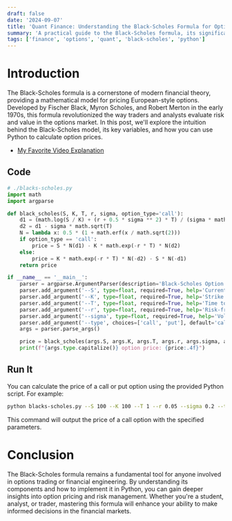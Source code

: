 ```yaml
---
draft: false
date: '2024-09-07'
title: 'Quant Finance: Understanding the Black-Scholes Formula for Option Pricing'
summary: 'A practical guide to the Black-Scholes formula, its significance in finance, and how to calculate option prices using Python.'
tags: ['finance', 'options', 'quant', 'black-scholes', 'python']
---
```


# Introduction

The Black-Scholes formula is a cornerstone of modern financial theory, providing a mathematical model for pricing European-style options. Developed by Fischer Black, Myron Scholes, and Robert Merton in the early 1970s, this formula revolutionized the way traders and analysts evaluate risk and value in the options market. In this post, we'll explore the intuition behind the Black-Scholes model, its key variables, and how you can use Python to calculate option prices.

- [My Favorite Video Explanation](https://www.youtube.com/watch?v=EEM2YBzH-2U&t=592s)

## Code

```py
# ./blacks-scholes.py
import math
import argparse

def black_scholes(S, K, T, r, sigma, option_type='call'):
    d1 = (math.log(S / K) + (r + 0.5 * sigma ** 2) * T) / (sigma * math.sqrt(T))
    d2 = d1 - sigma * math.sqrt(T)
    N = lambda x: 0.5 * (1 + math.erf(x / math.sqrt(2)))
    if option_type == 'call':
        price = S * N(d1) - K * math.exp(-r * T) * N(d2)
    else:
        price = K * math.exp(-r * T) * N(-d2) - S * N(-d1)
    return price

if __name__ == '__main__':
    parser = argparse.ArgumentParser(description='Black-Scholes Option Price Calculator')
    parser.add_argument('--S', type=float, required=True, help='Current stock price')
    parser.add_argument('--K', type=float, required=True, help='Strike price')
    parser.add_argument('--T', type=float, required=True, help='Time to expiration (in years)')
    parser.add_argument('--r', type=float, required=True, help='Risk-free interest rate (annual, decimal)')
    parser.add_argument('--sigma', type=float, required=True, help='Volatility (annual, decimal)')
    parser.add_argument('--type', choices=['call', 'put'], default='call', help='Option type')
    args = parser.parse_args()

    price = black_scholes(args.S, args.K, args.T, args.r, args.sigma, args.type)
    print(f"{args.type.capitalize()} option price: {price:.4f}")
```

## Run It

You can calculate the price of a call or put option using the provided Python script. For example:

```sh
python blacks-scholes.py --S 100 --K 100 --T 1 --r 0.05 --sigma 0.2 --type call
```

This command will output the price of a call option with the specified parameters.

# Conclusion

The Black-Scholes formula remains a fundamental tool for anyone involved in options trading or financial engineering. By understanding its components and how to implement it in Python, you can gain deeper insights into option pricing and risk management. Whether you're a student, analyst, or trader, mastering this formula will enhance your ability to make informed decisions in the financial markets.

